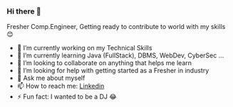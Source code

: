 ### Hi there 👋


Fresher Comp.Engineer, Getting ready to contribute to world with my skills 😊 

- 🔭 I’m currently working on my Technical Skills
- 🌱 I’m currently learning Java (FullStack), DBMS, WebDev, CyberSec ... 
- 👯 I’m looking to collaborate on anything that helps me learn 
- 🤔 I’m looking for help with getting started as a Fresher in industry 
- 💬 Ask me about myself
- 📫 How to reach me: [Linkedin](LinkedInhttps://www.linkedin.com/in/aniruddhagaikwad/)
- ⚡ Fun fact: I wanted to be a DJ 😂


